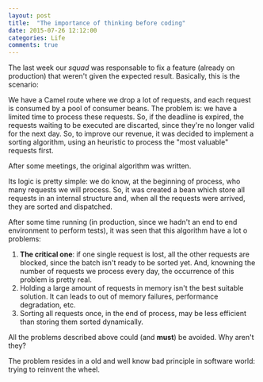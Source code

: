 ```yaml
---
layout: post
title:  "The importance of thinking before coding"
date: 2015-07-26 12:12:00
categories: Life
comments: true
---
```

The last week our _squad_ was responsable to fix a feature (already on production) that weren't given the expected result. Basically, this is the scenario:

We have a Camel route where we drop a lot of requests, and each request is consumed by a pool of consumer beans. The problem is: we have a limited time to process these requests. So, if the deadline is expired, the requests waiting to be executed are discarted, since they're no longer valid for the next day. So, to improve our revenue, it was decided to implement a sorting algorithm, using an heuristic to process the "most valuable" requests first.

After some meetings, the original algorithm was written.

Its logic is pretty simple: we do know, at the beginning of process, who many requests we will process. So, it was created a bean which store all requests in an internal structure and, when all the requests were arrived, they are sorted and dispatched.

After some time running (in production, since we hadn't an end to end environment to perform tests), it was seen that this algorithm have a lot o problems:

1. **The critical one**: if one single request is lost, all the other requests are blocked, since the batch isn't ready to be sorted yet. And, knowning the number of requests we process every day, the occurrence of this problem is pretty real.
2. Holding a large amount of requests in memory isn't the best suitable solution. It can leads to out of memory failures, performance degradation, etc.
3. Sorting all requests once, in the end of process, may be less efficient than storing them sorted dynamically.

All the problems described above could (and **must**) be avoided. Why aren't they?

The problem resides in a old and well know bad principle in software world: trying to reinvent the wheel.
